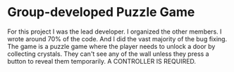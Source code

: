 # Group-developed Puzzle Game
For this project I was the lead developer. I organized the other members. I wrote around 70% of the code. And I did the vast majority of the bug fixing. The game is a puzzle game where the player needs to unlock a door by collecting crystals. They can't see any of the wall unless they press a button to reveal them temporarily. A CONTROLLER IS REQUIRED.
